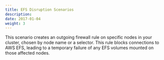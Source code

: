 ```yaml
---
title: EFS Disruption Scenarios
description: 
date: 2017-01-04
weight: 3
---
```

This scenario creates an outgoing firewall rule on specific nodes in your cluster, chosen by node name or a selector. This rule blocks connections to AWS EFS, leading to a temporary failure of any EFS volumes mounted on those affected nodes.